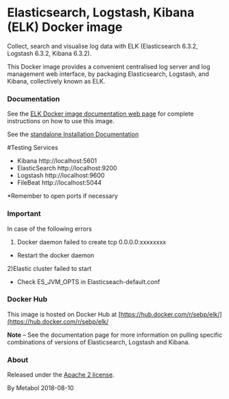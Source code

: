 # Elasticsearch, Logstash, Kibana (ELK) Docker image
Collect, search and visualise log data with ELK (Elasticsearch 6.3.2, Logstash 6.3.2, Kibana 6.3.2).

This Docker image provides a convenient centralised log server and log management web interface, by packaging Elasticsearch, Logstash, and Kibana, collectively known as ELK.

### Documentation

See the [ELK Docker image documentation web page](http://elk-docker.readthedocs.io/) for complete instructions on how to use this image.


See the [standalone Installation Documentation ](https://logz.io/learn/complete-guide-elk-stack/)

#Testing Services
- Kibana http://localhost:5601
- ElasticSearch http://localhost:9200
- Logstash http://localhost:9600
- FileBeat http://localhost:5044

*Remember to open ports if necessary


### Important 
In case of the following errors
1) Docker daemon failed to create tcp 0.0.0.0:xxxxxxxx
 - Restart the docker daemon
 
2)Elastic cluster failed to start
 - Check ES_JVM_OPTS in Elasticseach-default.conf 



### Docker Hub

This image is hosted on Docker Hub at [https://hub.docker.com/r/sebp/elk/](https://hub.docker.com/r/sebp/elk/

**Note** – See the documentation page for more information on pulling specific combinations of versions of Elasticsearch, Logstash and Kibana.

### About

Released under the [Apache 2 license](https://www.apache.org/licenses/LICENSE-2.0).

By Metabol 2018-08-10
